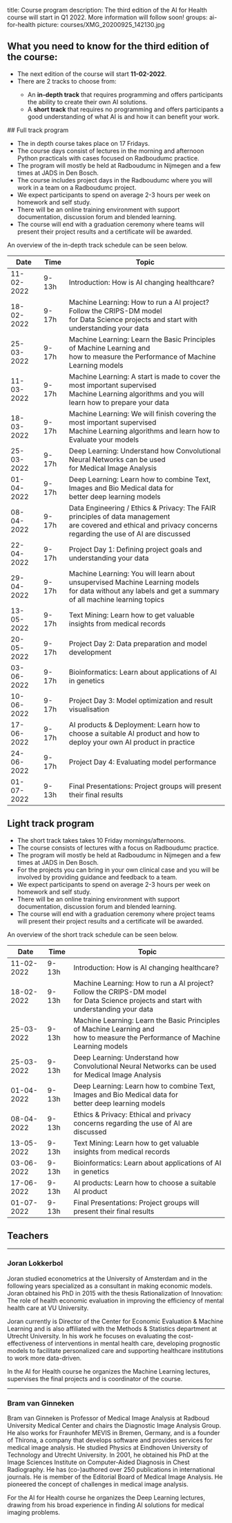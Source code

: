 title: Course program
description: The third edition of the AI for Health course will start in Q1 2022. More information will follow soon!
groups: ai-for-health
picture: courses/XMG_20200925_142130.jpg

## What you need to know for the third edition of the course:

<ul>
  <li>The next edition of the course will start <b>11-02-2022</b>.</li>
<li>There are 2 tracks to choose from: </li>
<ul>
  <li> An <b>in-depth track</b> that requires programming and offers participants the ability to create their own AI solutions.</li>
  <li> A <b>short track</b> that requires no programming and offers participants a good understanding of what AI is and how it can benefit your work.</li>
</ul>
</ul>  
## Full track program
<ul>
<li>The in depth course takes place on 17 Fridays.
<li>The course days consist of lectures in the morning and afternoon Python practicals with cases focused on Radboudumc practice.</li>
<li>The program will mostly be held at Radboudumc in Nijmegen and a few times at JADS in Den Bosch.</li>
<li>The course includes project days in the Radboudumc where you will work in a team on a Radboudumc project.</li>
<li>We expect participants to spend on average 2-3 hours per week on homework and self study.</li>
<li>There will be an online training environment with support documentation, discussion forum and blended learning.</li>
<li>The course will end with a graduation ceremony where teams will present their project results and a certificate will be awarded.</li>
</ul>

<!---

- The course will be held on 18 Fridays, with different topics per day, starting in Q1 2022.
- The course days consist of lectures in the morning and afternoon practicals with cases focused on Radboudumc practice.
- The program for the 18 Fridays will mostly be held at Radboudumc in Nijmegen and a few times at JADS in Den Bosch.
- The course includes 4 project days in the Radboudumc where you will work in a team on a Radboudumc project.
- We expect participants to spend on average 2-3 hours per week on homework and self study.
- There will be an online training environment with support documentation, discussion forum and blended learning.
- The course will end with a graduation ceremony where teams will present their project results and a certificate will be awarded.
-->

An overview of the in-depth track schedule can be seen below.

| Date  | Time |  Topic  |
| ----- | ------- | ------|
| 11-02-2022 | 9-13h | Introduction: How is AI changing healthcare? |
| 18-02-2022 | 9-17h | Machine Learning: How to run a AI project? Follow the CRIPS-DM model <br> for Data Science projects and start with understanding your data |
| 25-03-2022 | 9-17h | Machine Learning: Learn the Basic Principles of Machine Learning and <br> how to measure the Performance of Machine Learning models |
| 11-03-2022 | 9-17h | Machine Learning: A start is made to cover the most important supervised <br> Machine Learning algorithms and you will learn how to prepare your data |
| 18-03-2022 | 9-17h | Machine Learning: We will finish covering the most important supervised <br> Machine Learning algorithms and learn how to Evaluate your models|
| 25-03-2022 | 9-17h | Deep Learning: Understand how Convolutional Neural Networks can be used <br> for Medical Image Analysis |
| 01-04-2022 | 9-17h | Deep Learning: Learn how to combine Text, Images and Bio Medical data for <br> better deep learning models |
| 08-04-2022 | 9-17h | Data Engineering / Ethics & Privacy: The FAIR principles of data management <br>are covered and ethical and privacy concerns regarding the use of AI are discussed |
| 22-04-2022 | 9-17h | Project Day 1: Defining project goals and understanding your data |
| 29-04-2022 | 9-17h | Machine Learning: You will learn about unsupervised Machine Learning models <br>for data without any labels and get a summary of all machine learning topics |
| 13-05-2022 | 9-17h | Text Mining: Learn how to get valuable insights from medical records |
| 20-05-2022 | 9-17h | Project Day 2: Data preparation and model development |
| 03-06-2022 | 9-17h | Bioinformatics: Learn about applications of AI in genetics |
| 10-06-2022 | 9-17h | Project Day 3: Model optimization and result visualisation |
| 17-06-2022 | 9-17h | AI products & Deployment: Learn how to choose a suitable AI product and how to deploy your own AI product in practice |
| 24-06-2022 | 9-17h | Project Day 4: Evaluating model performance |
| 01-07-2022 | 9-13h | Final Presentations: Project groups will present their final results |

## Light track program

<ul>
<li>The short track takes takes 10 Friday mornings/afternoons.
<li>The course consists of lectures with a focus on Radboudumc practice.</li>
<li>The program will mostly be held at Radboudumc in Nijmegen and a few times at JADS in Den Bosch.</li>
<li>For the projects you can bring in your own clinical case and you will be involved by providing guidance and feedback to a team.</li>
<li>We expect participants to spend on average 2-3 hours per week on homework and self study.</li>
<li>There will be an online training environment with support documentation, discussion forum and blended learning.</li>
<li>The course will end with a graduation ceremony where project teams will present their project results and a certificate will be awarded.</li>
</ul>

An overview of the short track schedule can be seen below.
  
| Date  | Time |  Topic  |
| ----- | ------- | ------|
| 11-02-2022 | 9-13h | Introduction: How is AI changing healthcare? | 
| 18-02-2022 | 9-13h | Machine Learning: How to run a AI project? Follow the CRIPS-DM model <br> for Data Science projects and start with understanding your data |
| 25-03-2022 | 9-13h | Machine Learning: Learn the Basic Principles of Machine Learning and <br> how to measure the Performance of Machine Learning models | 
| 25-03-2022 | 9-13h | Deep Learning: Understand how Convolutional Neural Networks can be used <br> for Medical Image Analysis |
| 01-04-2022 | 9-13h | Deep Learning: Learn how to combine Text, Images and Bio Medical data for <br> better deep learning models |
| 08-04-2022 | 9-13h | Ethics & Privacy: Ethical and privacy concerns regarding the use of AI are discussed |
| 13-05-2022 | 9-13h | Text Mining: Learn how to get valuable insights from medical records |
| 03-06-2022 | 9-13h | Bioinformatics:  Learn about applications of AI in genetics |
| 17-06-2022 | 9-13h | AI products: Learn how to choose a suitable AI product |
| 01-07-2022 | 9-13h | Final Presentations: Project groups will present their final results |

## Teachers

***

### Joran Lokkerbol

Joran studied econometrics at the University of Amsterdam and in the following years specialized as a consultant in making economic models. Joran obtained his PhD in 2015 with the thesis Rationalization of Innovation: The role of health economic evaluation in improving the efficiency of mental health care at VU University.

Joran currently is Director of the Center for Economic Evaluation & Machine Learning and is also affiliated with the Methods & Statistics department at Utrecht University.
In his work he focuses on evaluating the cost-effectiveness of interventions in mental health care, developing prognostic models to facilitate personalized care and supporting healthcare institutions to work more data-driven.

In the AI for Health course he organizes the Machine Learning lectures, supervises the final projects and is coordinator of the course.

***

### Bram van Ginneken

Bram van Ginneken is Professor of Medical Image Analysis at Radboud University Medical Center and chairs the Diagnostic Image Analysis Group. He also works for Fraunhofer MEVIS in Bremen, Germany, and is a founder of Thirona, a company that develops software and provides services for medical image analysis. He studied Physics at Eindhoven University of Technology and Utrecht University. In 2001, he obtained his PhD at the Image Sciences Institute on Computer-Aided Diagnosis in Chest Radiography. He has (co-)authored over 250 publications in international journals. He is member of the Editorial Board of Medical Image Analysis. He pioneered the concept of challenges in medical image analysis.

For the AI for Health course he organizes the Deep Learning lectures, drawing from his broad experience in finding AI solutions for medical imaging problems.
